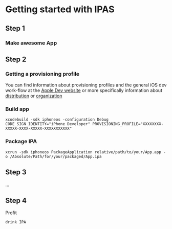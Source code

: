 # Getting started with IPAS 

## Step 1

### Make awesome App

## Step 2

### Getting a provisioning profile
You can find information about provisioning profiles and the general iOS dev work-flow at the [Apple Dev website][1] or more specifically information about [distribution][3] or [organization][2] 

### Build app
```
xcodebuild -sdk iphoneos -configuration Debug CODE_SIGN_IDENTITY="iPhone Developer" PROVISIONING_PROFILE="XXXXXXXX-XXXXX-XXXX-XXXXX-XXXXXXXXXXX"
```

### Package IPA
```
xcrun -sdk iphoneos PackageApplication relative/path/to/your/App.app -o /Absolute/Path/for/your/packaged/App.ipa
```

## Step 3
...

## Step 4
Profit 
```
drink IPA
```

[1]: https://developer.apple.com/ "Apple Dev hub"
[2]: https://developer.apple.com/library/ios/#recipes/xcode_help-devices_organizer/_index.html "Device Organizer Help"
[3]: https://developer.apple.com/library/ios/#documentation/IDEs/Conceptual/AppDistributionGuide/Introduction/Introduction.html "About App Distribution"

